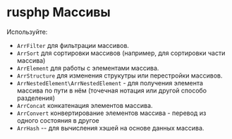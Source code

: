 # rusphp Массивы

Используйте:

* `ArrFilter` для фильтрации массивов.
* `ArrSort` для сортировки массивов (например, для сортировки части массива)
* `ArrElement` для работы с элементами массива.
* `ArrStructure` для изменения струкутры или перестройки массивов.
* `ArrNestedElement\ArrNestedElement`   -
        для получения элемента массива по пути в нём (точечная нотация или другой способо разделения)
* `ArrConcat` конкатенация элементов массива.
* `ArrConvert` конвертирование элементов массива - перевод из одного состояния в другое
* `ArrHash` -- для вычисления хэшей на основе данных массива.